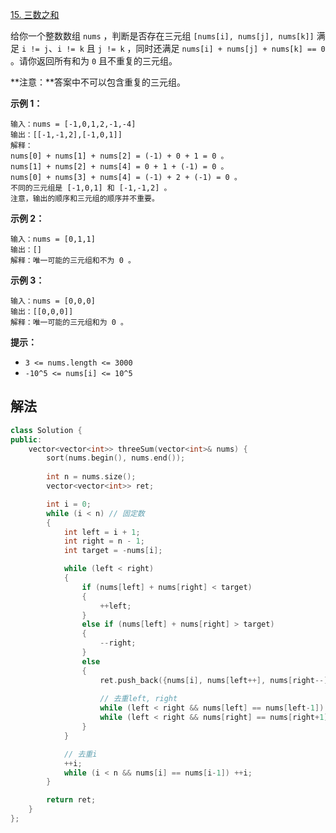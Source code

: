[15. 三数之和](https://leetcode.cn/problems/3sum/)

给你一个整数数组 `nums` ，判断是否存在三元组 `[nums[i], nums[j], nums[k]]` 满足 `i != j`、`i != k` 且 `j != k` ，同时还满足 `nums[i] + nums[j] + nums[k] == 0` 。请你返回所有和为 `0` 且不重复的三元组。

**注意：**答案中不可以包含重复的三元组。

 

 

**示例 1：**

```
输入：nums = [-1,0,1,2,-1,-4]
输出：[[-1,-1,2],[-1,0,1]]
解释：
nums[0] + nums[1] + nums[2] = (-1) + 0 + 1 = 0 。
nums[1] + nums[2] + nums[4] = 0 + 1 + (-1) = 0 。
nums[0] + nums[3] + nums[4] = (-1) + 2 + (-1) = 0 。
不同的三元组是 [-1,0,1] 和 [-1,-1,2] 。
注意，输出的顺序和三元组的顺序并不重要。
```

**示例 2：**

```
输入：nums = [0,1,1]
输出：[]
解释：唯一可能的三元组和不为 0 。
```

**示例 3：**

```
输入：nums = [0,0,0]
输出：[[0,0,0]]
解释：唯一可能的三元组和为 0 。
```

 

**提示：**

- `3 <= nums.length <= 3000`
- `-10^5 <= nums[i] <= 10^5`



## 解法

```cc
class Solution {
public:
    vector<vector<int>> threeSum(vector<int>& nums) {
        sort(nums.begin(), nums.end());
        
        int n = nums.size();
        vector<vector<int>> ret;

        int i = 0;
        while (i < n) // 固定数
        {
            int left = i + 1;
            int right = n - 1;
            int target = -nums[i];

            while (left < right)
            {
                if (nums[left] + nums[right] < target)
                {
                    ++left;
                }
                else if (nums[left] + nums[right] > target) 
                {
                    --right;
                }
                else 
                {
                    ret.push_back({nums[i], nums[left++], nums[right--]});
                    
                    // 去重left, right
                    while (left < right && nums[left] == nums[left-1]) ++left;
                    while (left < right && nums[right] == nums[right+1]) --right;
                }
            }

            // 去重i
            ++i;
            while (i < n && nums[i] == nums[i-1]) ++i;
        }

        return ret;
    }
};
```

